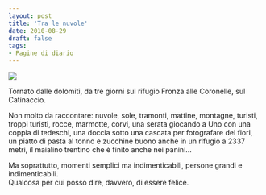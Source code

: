 ```yaml
---
layout: post
title: 'Tra le nuvole'
date: 2010-08-29
draft: false
tags: 
- Pagine di diario
---
```


![](http://www.fornaeffe.net/public/catinaccio.jpg)  
  
  

Tornato dalle dolomiti, da tre giorni sul rifugio Fronza alle Coronelle, sul Catinaccio.  
  
Non molto da raccontare: nuvole, sole, tramonti, mattine, montagne, turisti, troppi turisti, rocce, marmotte, corvi, una serata giocando a Uno con una coppia di tedeschi, una doccia sotto una cascata per fotografare dei fiori, un piatto di pasta al tonno e zucchine buono anche in un rifugio a 2337 metri, il maialino trentino che è finito anche nei panini...  
  
Ma soprattutto, momenti semplici ma indimenticabili, persone grandi e indimenticabili.  
Qualcosa per cui posso dire, davvero, di essere felice.
